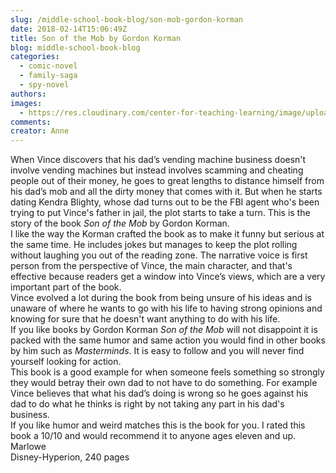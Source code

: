 ```yaml
---
slug: /middle-school-book-blog/son-mob-gordon-korman
date: 2018-02-14T15:06:49Z
title: Son of the Mob by Gordon Korman
blog: middle-school-book-blog
categories:
  - comic-novel
  - family-saga
  - spy-novel
authors:
images:
  - https://res.cloudinary.com/center-for-teaching-learning/image/upload/v1637512917/Son-of-the-Mob-200x300.jpg.jpg
comments:
creator: Anne
---
```


 When Vince discovers that his dad’s vending machine business doesn't involve vending machines but instead involves scamming and cheating people out of their money, he goes to great lengths to distance himself from his dad’s mob and all the dirty money that comes with it. But when he starts dating Kendra Blighty, whose dad turns out to be the FBI agent who's been trying to put Vince's father in jail, the plot starts to take a turn. This is the story of the book <em>Son of the Mob </em>by Gordon Korman.<br />I like the way the Korman crafted the book as to make it funny but serious at the same time. He includes jokes but manages to keep the plot rolling without laughing you out of the reading zone. The narrative voice is first person from the perspective of Vince, the main character, and that's effective because readers get a window into Vince’s views, which are a very important part of the book.<br />Vince evolved a lot during the book from being unsure of his ideas and is unaware of where he wants to go with his life to having strong opinions and knowing for sure that he doesn't want anything to do with his life.<br />If you like books by Gordon Korman <em>Son of the Mob</em> will not disappoint it is packed with the same humor and same action you would find in other books by him such as <em>Masterminds</em>. It is easy to follow and you will never find yourself looking for action.<br />This book is a good example for when someone feels something so strongly they would betray their own dad to not have to do something. For example Vince believes that what his dad’s doing is wrong so he goes against his dad to do what he thinks is right by not taking any part in his dad's business.<br />If you like humor and weird matches this is the book for you. I rated this book a 10/10 and would recommend it to anyone ages eleven and up.<br />Marlowe<br />Disney-Hyperion, 240 pages
